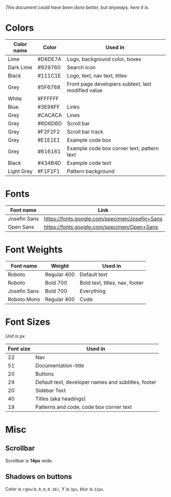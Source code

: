 *This document could have been done better, but anyways, here it is.*

# Colors
Color name|Color|Used in
---|---|---
Lime|#D6DE7A|Logo, background color, boxes
Dark Lime|#929760|Search icon
Black|#111C1E|Logo, text, nav text, titles
Grey|#5F6768|Front page developers subtext, last modified value
White|#FFFFFF| 
Blue|#3E98FF|Links
Grey|#CACACA|Lines
Grey|#6D6D6D|Scroll bar
Grey|#F2F2F2|Scroll bar track
Grey|#E1E1E1|Example code box
Grey|#616161|Example code box corner text, pattern text
Black|#434B4D|Example code text
Light Grey|#F1F1F1|Pattern background

# Fonts
Font name|Link
---|---
Josefin Sans|https://fonts.google.com/specimen/Josefin+Sans
Open Sans|https://fonts.google.com/specimen/Open+Sans

# Font Weights
Font name|Weight|Used in
---|---|---
Roboto|Regular 400|Default text
Roboto|Bold 700|Bold text, titles, nav, footer
Josefin Sans|Bold 700|Everything
Roboto Mono|Regular 400|Code

# Font Sizes
*Unit is px*

Font size|Used in
---|---
22|Nav
51|Documentation-title
20|Buttons
24|Default text, developer names and subtitles, footer
20|Sidebar Text
40|Titles (aka headings)
19|Patterns and code, code box corner text

# Misc

## Scrollbar
Scrollbar is **14px** wide.

## Shadows on buttons
Color is `rgba(0,0,0,0.16)`, Y is `3px`, blur is `12px`.
